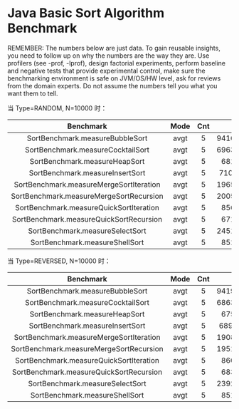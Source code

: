 # Java Basic Sort Algorithm Benchmark

REMEMBER: The numbers below are just data. To gain reusable insights, you need to follow up on
why the numbers are the way they are. Use profilers (see -prof, -lprof), design factorial
experiments, perform baseline and negative tests that provide experimental control, make sure
the benchmarking environment is safe on JVM/OS/HW level, ask for reviews from the domain experts.
Do not assume the numbers tell you what you want them to tell.

当 Type=RANDOM, N=10000 时：

| Benchmark | Mode | Cnt | Score | Error | Units |
|:----:|:------:|:----:|:----:|:----:|:----:|
| SortBenchmark.measureBubbleSort | avgt | 5 | 94168100.841  | ±1247454.610  | ns/op |
| SortBenchmark.measureCocktailSort | avgt | 5 | 69638390.145 | ±6755961.266 | ns/op |
| SortBenchmark.measureHeapSort | avgt | 5 | 681508.508 | ±32362.943 | ns/op |
| SortBenchmark.measureInsertSort | avgt | 5 | 7101094.840 | ±116747.237 | ns/op |
| SortBenchmark.measureMergeSortIteration | avgt | 5 | 19651963.054 | ±3605905.950 | ns/op |
| SortBenchmark.measureMergeSortRecursion |  avgt  | 5 | 20057776.819 | ±3738108.849 | ns/op |
| SortBenchmark.measureQuickSortIteration | avgt | 5 | 856202.341 | ±65503.979 | ns/op |
| SortBenchmark.measureQuickSortRecursion | avgt | 5 | 671481.969 | ±22097.596 | ns/op |
| SortBenchmark.measureSelectSort | avgt | 5 | 24514044.623 | ±2912413.417 | ns/op |
| SortBenchmark.measureShellSort | avgt | 5 | 851867.270 | ±55343.716 | ns/op |

当 Type=REVERSED, N=10000 时：

| Benchmark | Mode | Cnt | Score | Error | Units |
|:----:|:------:|:----:|:----:|:----:|:----:|
| SortBenchmark.measureBubbleSort | avgt | 5 | 94192774.283 | ±1359783.251 | ns/op |
| SortBenchmark.measureCocktailSort | avgt | 5 | 68637087.123 | ±477975.106 | ns/op |
| SortBenchmark.measureHeapSort | avgt | 5 | 675679.086 | ±13028.841 | ns/op |
| SortBenchmark.measureInsertSort | avgt | 5 | 6890268.438 | ±646662.028 | ns/op |
| SortBenchmark.measureMergeSortIteration | avgt | 5 | 19085000.919 | ±822251.654 | ns/op |
| SortBenchmark.measureMergeSortRecursion |  avgt  | 5 | 19512033.579 | ±2387702.787 | ns/op |
| SortBenchmark.measureQuickSortIteration | avgt | 5 | 860381.621 | ±23350.125 | ns/op |
| SortBenchmark.measureQuickSortRecursion | avgt | 5 | 683755.812 | ±18832.917 | ns/op |
| SortBenchmark.measureSelectSort | avgt | 5 | 23925266.046 | ±2203583.112 | ns/op |
| SortBenchmark.measureShellSort | avgt | 5 | 851318.322 | ±51979.006 | ns/op |

